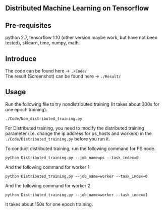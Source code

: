 ## Distributed Machine Learning on Tensorflow

## Pre-requisites
python 2.7, tensorflow 1.10 (other version maybe work, but have not been tested), sklearn, time, numpy, math. 

## Introduce
The code can be found here -> ```./Code/``` </br> 
The result (Screenshot) can be found here -> ```./Result/```

## Usage
Run the following file to try nondistributed training (It takes about 300s for one epoch training). 
```
./Code/Non_distributed_training.py
```
For Distributed training, you need to modify the distributed training parameter (i.e. change the ip address for ps_hosts and workers) in the ```./Code/Distributed_training.py``` before you run it.</br> 

To conduct distributed training, run the following command for PS node.
```
python Distributed_training.py --job_name=ps --task_index=0
```
And the following command for worker 1
```
python Distributed_training.py --job_name=worker --task_index=0
```
And the following command for worker 2
```
python Distributed_training.py --job_name=worker --task_index=1
```
It takes about 150s for one epoch training.<br/>
